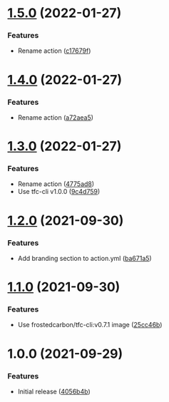 # [1.5.0](https://github.com/cbsinteractive/update-tfc-workspace-variable-value-action/compare/1.4.0...1.5.0) (2022-01-27)


### Features

* Rename action ([c17679f](https://github.com/cbsinteractive/update-tfc-workspace-variable-value-action/commit/c17679f416f427b24cdc07d2aad8e1bc9c354203))

# [1.4.0](https://github.com/cbsinteractive/update-tfc-workspace-variable-value-action/compare/1.3.0...1.4.0) (2022-01-27)


### Features

* Rename action ([a72aea5](https://github.com/cbsinteractive/update-tfc-workspace-variable-value-action/commit/a72aea58e51ab7094b85ea8be0dad1aaffaae799))

# [1.3.0](https://github.com/cbsinteractive/update-tfc-workspace-variable-value-action/compare/1.2.0...1.3.0) (2022-01-27)


### Features

* Rename action ([4775ad8](https://github.com/cbsinteractive/update-tfc-workspace-variable-value-action/commit/4775ad8adfc8d331908998e1cfa3d8d447f0cb9f))
* Use tfc-cli v1.0.0 ([9c4d759](https://github.com/cbsinteractive/update-tfc-workspace-variable-value-action/commit/9c4d7599a239c67182dd03f11d55ab08eb5230a1))

# [1.2.0](https://github.com/cbsinteractive/update-tfc-workspace-variable-value-action/compare/1.1.0...1.2.0) (2021-09-30)


### Features

* Add branding section to action.yml ([ba671a5](https://github.com/cbsinteractive/update-tfc-workspace-variable-value-action/commit/ba671a52ae5a35e2cb4a99fe3f93b3db729a2d87))

# [1.1.0](https://github.com/cbsinteractive/update-tfc-workspace-variable-value-action/compare/1.0.0...1.1.0) (2021-09-30)


### Features

* Use frostedcarbon/tfc-cli:v0.7.1 image ([25cc46b](https://github.com/cbsinteractive/update-tfc-workspace-variable-value-action/commit/25cc46b2062d19e0895ad767142ace137c855cc1))

# 1.0.0 (2021-09-29)


### Features

* Initial release ([4056b4b](https://github.com/cbsinteractive/update-tfc-workspace-variable-value-action/commit/4056b4b0f9811e5e271dd965c66cf07bbdb6a5ad))
